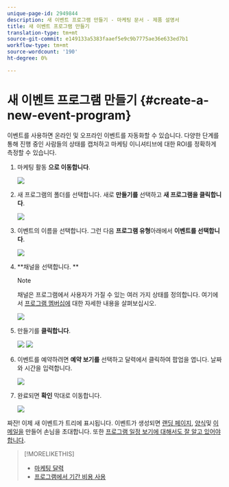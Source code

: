 ```yaml
---
unique-page-id: 2949844
description: 새 이벤트 프로그램 만들기 - 마케팅 문서 - 제품 설명서
title: 새 이벤트 프로그램 만들기
translation-type: tm+mt
source-git-commit: e149133a5383faaef5e9c9b7775ae36e633ed7b1
workflow-type: tm+mt
source-wordcount: '190'
ht-degree: 0%

---
```



# 새 이벤트 프로그램 만들기 {#create-a-new-event-program}

이벤트를 사용하면 온라인 및 오프라인 이벤트를 자동화할 수 있습니다. 다양한 단계를 통해 진행 중인 사람들의 상태를 캡처하고 마케팅 이니셔티브에 대한 ROI를 정확하게 측정할 수 있습니다.

1. 마케팅 활동 **으로 이동합니다**.

   ![](assets/ma.png)

1. 새 프로그램의 폴더를 선택합니다. 새로 **만들기를** 선택하고 **새 프로그램을 클릭합니다**.

   ![](assets/image2015-2-26-14-3a24-3a30.png)

1. 이벤트의 이름을 선택합니다. 그런 다음 **프로그램 유형**&#x200B;아래에서 **이벤트를 선택합니다**.

   ![](assets/image2015-2-26-14-3a26-3a6.png)

1. **채널을 선택합니다. **

   >[!NOTE]
   >
   >채널은 프로그램에서 사용자가 가질 수 있는 여러 가지 상태를 정의합니다. 여기에서 [프로그램 멤버십에](../../../../product-docs/core-marketo-concepts/programs/creating-programs/understanding-program-membership.md) 대한 자세한 내용을 살펴보십시오.

   ![](assets/image2015-2-26-14-3a29-3a3.png)

1. 만들기를 **클릭합니다**.

   ![](assets/image2015-2-26-14-3a33-3a17.png) ![](assets/image2015-2-26-14-3a34-3a33.png)

1. 이벤트를 예약하려면 **예약 보기를** 선택하고 달력에서 클릭하여 팝업을 엽니다. 날짜와 시간을 입력합니다.

   ![](assets/image2016-3-25-14-3a17-3a33.png)

1. 완료되면 **확인** 막대로 이동합니다.

   ![](assets/image2016-3-25-14-3a18-3a13.png)

짜잔! 이제 새 이벤트가 트리에 표시됩니다. 이벤트가 생성되면 [랜딩 페이지](../../../../product-docs/demand-generation/landing-pages/free-form-landing-pages/create-a-free-form-landing-page.md), [양식](../../../../product-docs/demand-generation/forms/creating-a-form/create-a-form.md)및 [이메일을](../../../../product-docs/email-marketing/email-programs/creating-an-email-program/create-an-email-program.md) 만들어 손님을 초대합니다. 또한 [프로그램 일정 보기에 대해서도 잘 알고 있어야 합니다](http://docs.marketo.com/display/docs/program+schedule+view).

>[!MORELIKETHIS]
>
>* [마케팅 달력](http://docs.marketo.com/display/docs/marketing+calendar)
>* [프로그램에서 기간 비용 사용](../../../../product-docs/core-marketo-concepts/programs/working-with-programs/using-period-costs-in-a-program.md)

>



